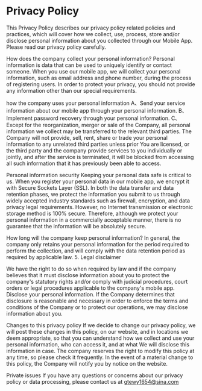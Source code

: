 # Privacy Policy

This Privacy Policy describes our privacy policy related policies and practices, which will cover how we collect, use, process, store and/or disclose personal information about you collected through our Mobile App. Please read our privacy policy carefully.

How does the company collect your personal information?
Personal information is data that can be used to uniquely identify or contact someone. When you use our mobile app, we will collect your personal information, such as email address and phone number, during the process of registering users. In order to protect your privacy, you should not provide any information other than our special requirements.

how the company uses your personal information
A、Send your service information about our mobile app through your personal information. B、Implement password recovery through your personal information. C、Except for the reorganization, merger or sale of the Company, all personal information we collect may be transferred to the relevant third parties. The Company will not provide, sell, rent, share or trade your personal information to any unrelated third parties unless prior You are licensed, or the third party and the company provide services to you individually or jointly, and after the service is terminated, it will be blocked from accessing all such information that it has previously been able to access.

Personal information security
Keeping your personal data safe is critical to us. When you register your personal data in our mobile app, we encrypt it with Secure Sockets Layer (SSL). In both the data transfer and data retention phases, we protect the information you submit to us through widely accepted industry standards such as firewall, encryption, and data privacy legal requirements. However, no Internet transmission or electronic storage method is 100% secure. Therefore, although we protect your personal information in a commercially acceptable manner, there is no guarantee that the information will be absolutely secure.

How long will the company keep personal information?
In general, the company only retains your personal information for the period required to perform the collection, and will comply with the data retention period as required by applicable law.   5. Legal disclaimer

We have the right to do so when required by law and if the company believes that it must disclose information about you to protect the company's statutory rights and/or comply with judicial procedures, court orders or legal procedures applicable to the company's mobile app. Disclose your personal information. If the Company determines that disclosure is reasonable and necessary in order to enforce the terms and conditions of the Company or to protect our operations, we may disclose information about you.

Changes to this privacy policy
If we decide to change our privacy policy, we will post these changes in this policy, on our website, and in locations we deem appropriate, so that you can understand how we collect and use your personal information, who can access it, and at what We will disclose this information in case. The company reserves the right to modify this policy at any time, so please check it frequently. In the event of a material change to this policy, the Company will notify you by notice on the website.

Private issues
If you have any questions or concerns about our privacy policy or data processing, please contact us at gtewy1654@sina.com
